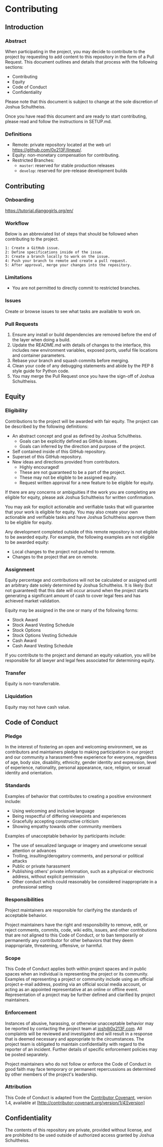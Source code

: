 
# Contributing

## Introduction

### Abstract

When participating in the project, you may decide to contribute to the project
by requesting to add content to this repository in the form of a Pull Request.
This document outlines and details that process with the following sections:

- Contributing
- Equity
- Code of Conduct
- Confidentiality

Please note that this document is subject to change at the sole discretion of
Joshua Schultheiss.

Once you have read this document and are ready to start contributing, please
read and follow the instructions in SETUP.md.

### Definitions

- Remote: private repository located at the web url
  https://github.com/0x213F/lineup/.
- Equity: non-monetary compensation for contributing.
- Restricted Branches:
  - `master`: reserved for stable production releases
  - `develop`: reserved for pre-release development builds

## Contributing

### Onboarding

https://tutorial.djangogirls.org/en/

### Workflow

Below is an abbreviated list of steps that should be followed when contributing
to the project.

```
1: Create a GitHub issue.
2: Define specifications inside of the issue.
3: Create a branch locally to work on the issue.
4: Push your branch to remote and create a pull request.
5: After approval, merge your changes into the repository.
```

### Limitations

- You are not permitted to directly commit to restricted branches.

### Issues

Create or browse issues to see what tasks are available to work on.

### Pull Requests

1. Ensure any install or build dependencies are removed before the end of the
   layer when doing a build.
2. Update the README.md with details of changes to the interface, this includes
   new environment variables, exposed ports, useful file locations and
   container parameters.
3. Rebase your branch and squash commits before merging.
4. Clean your code of any debugging statements and abide by the PEP 8 style
   guide for Python code.
5. You may merge the Pull Request once you have the sign-off of Joshua
   Schultheiss.

## Equity

### Eligibility

Contributions to the project will be awarded with fair equity. The project can
be described by the following definitions:

- An abstract concept and goal as defined by Joshua Schultheiss.
  - Goals can be explicitly defined as GitHub issues.
  - Goals can inferred by the direction and purpose of the project.
- Self contained inside of this GitHub repository.
- Superset of this GitHub repository.
- New ideas and directions provided from contributors.
  - Highly encouraged!
  - These are not guaranteed to be a part of the project.
  - These may not be eligible to be assigned equity.
  - Request written approval for a new feature to be eligible for equity.

If there are any concerns or ambiguities if the work you are completing are
eligible for equity, please ask Joshua Schultheiss for written confirmation.

You may ask for explicit actionable and verifiable tasks that will guarantee
that your work is eligible for equity. You may also create your own actionable
and verifiable tasks and have Joshua Schultheiss approve them to be eligible
for equity.

Any development completed outside of this remote repository is not eligible to
be awarded equity. For example, the following examples are not eligible to be
awarded equity:

- Local changes to the project not pushed to remote.
- Changes to the project that are on remote.

### Assignment

Equity percentage and contributions will not be calculated or assigned until an
arbitrary date solely determined by Joshua Schultheiss. It is likely (but not
guaranteed) that this date will occur around when the project starts generating
a significant amount of cash to cover legal fees and has achieved market
validation.

Equity may be assigned in the one or many of the following forms:

- Stock Award
- Stock Award Vesting Schedule
- Stock Options
- Stock Options Vesting Schedule
- Cash Award
- Cash Award Vesting Schedule

If you contribute to the project and demand an equity valuation, you will be
responsible for all lawyer and legal fees associated for determining equity.

### Transfer

Equity is non-transferrable.

### Liquidation

Equity may not have cash value.

## Code of Conduct

### Pledge

In the interest of fostering an open and welcoming environment, we as
contributors and maintainers pledge to making participation in our project and
our community a harassment-free experience for everyone, regardless of age,
body size, disability, ethnicity, gender identity and expression, level of
experience, nationality, personal appearance, race, religion, or sexual
identity and orientation.

### Standards

Examples of behavior that contributes to creating a positive environment
include:

* Using welcoming and inclusive language
* Being respectful of differing viewpoints and experiences
* Gracefully accepting constructive criticism
* Showing empathy towards other community members

Examples of unacceptable behavior by participants include:

* The use of sexualized language or imagery and unwelcome sexual attention or
advances
* Trolling, insulting/derogatory comments, and personal or political attacks
* Public or private harassment
* Publishing others' private information, such as a physical or electronic
  address, without explicit permission
* Other conduct which could reasonably be considered inappropriate in a
  professional setting

### Responsibilities

Project maintainers are responsible for clarifying the standards of acceptable
behavior.

Project maintainers have the right and responsibility to remove, edit, or
reject comments, commits, code, wiki edits, issues, and other contributions
that are not aligned to this Code of Conduct, or to ban temporarily or
permanently any contributor for other behaviors that they deem inappropriate,
threatening, offensive, or harmful.

### Scope

This Code of Conduct applies both within project spaces and in public spaces
when an individual is representing the project or its community. Examples of
representing a project or community include using an official project e-mail
address, posting via an official social media account, or acting as an
appointed representative at an online or offline event. Representation of a
project may be further defined and clarified by project maintainers.

### Enforcement

Instances of abusive, harassing, or otherwise unacceptable behavior may be
reported by contacting the project team at josh@0x213F.com. All complaints will
be reviewed and investigated and will result in a response that is deemed
necessary and appropriate to the circumstances. The project team is obligated
to maintain confidentiality with regard to the reporter of an incident. Further
details of specific enforcement policies may be posted separately.

Project maintainers who do not follow or enforce the Code of Conduct in good
faith may face temporary or permanent repercussions as determined by other
members of the project's leadership.

### Attribution

This Code of Conduct is adapted from the [Contributor Covenant][homepage],
version 1.4, available at
[http://contributor-covenant.org/version/1/4][version]

[homepage]: http://contributor-covenant.org
[version]: http://contributor-covenant.org/version/1/4/

## Confidentiality

The contents of this repository are private, provided without license, and are
prohibited to be used outside of authorized access granted by Joshua
Schultheiss.
